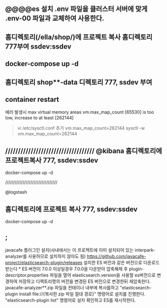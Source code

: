 @@@@es 설치
.env 파일을 클러스터 서버에 맞게 .env-00 파일과 교체하여 사용한다.
---

홈디렉토리(/ella/shop/)에 프로젝트 복사
홈디렉토리 777부여 ssdev:ssdev
----
docker-compose up -d
---
홈디렉토리 shop**-data 디렉토리 777, ssdev 부여
---
container restart
---
에러 발생시
max virtual memory areas vm.max_map_count [65530] is too low, increase to at least [262144]

> vi /etc/sysctl.conf
추가 vm.max_map_count=262144
> sysctl -w vm.max_map_count=262144

///////////////////////////////////
@kibana
홈디렉토리에 프로젝트복사
777, ssdev:ssdev
-----------
docker-compose up -d

/////////////////////////////////

@logstash


홈디렉토리에 프로젝트 복사
777, ssdev:ssdev
----------
docker-compose up -d

;
----------
javacafe 플러그인 설치(사내에서는 이 프로젝트에 이미 설치되어 있는 interpark-analyzer를 사용하므로 설치하지 않아도 됨)
https://github.com/javacafe-project/elasticsearch-plugin/releases
설치한 ES 버전과 같은 버전으로 다운로드 받는다
    * ES 버전이 7.0.0 이상일경우
    7.0.0을 다운받아 압축해제 후 plugin-descriptor.properties 파일을 열어 elasticsearch.version을 사용할 es버전으로 변경하여 저장하고
    디렉토리명의 버전을 변경된 ES 버전으로 변경한뒤 재압축한다.
javacafe-analyzer**.zip 파일을 컨테이너 내부에 복사를하고
"elasticsearch-plugin install file://{복사한 zip 파일 절대 경로}" 명령어로 설치를 진행한다.
"elasticsearch-plugin list" 명령어로 설치 확인하고
ES를 재시작한다.